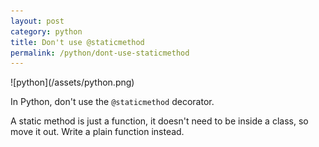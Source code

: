 ```yaml
---
layout: post
category: python
title: Don't use @staticmethod
permalink: /python/dont-use-staticmethod
---
```

<div class="wide-logos" markdown="1">
![python](/assets/python.png)
</div>

In Python, don't use the `@staticmethod` decorator.

A static method is just a function, it doesn't need to be inside a class, so
move it out. Write a plain function instead.
